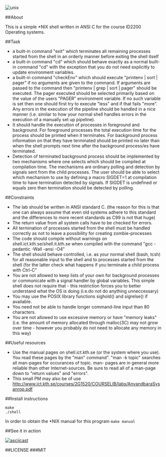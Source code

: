 
![unix](https://static.flickr.com/87/240803829_9212773615_o.png "here's a nickel kid")

##About

This is a simple *NIX shell written in ANSI C for the course ID2200 Operating systems.

##Task

* a built-in command "exit" which terminates all remaining processes started
from the shell in an orderly manner before exiting the shell itself
* a built-in command "cd" which should behave exactly as a normal built-in
command "cd" with the exception that you do not need explicitly to update
environment variables.
* a built-in command "checkEnv" which should execute "printenv | sort | pager"
if no arguments are given to the command. If arguments are passed to the
command then "printenv | grep <arguments> | sort | pager" should be executed.
The pager executed should be selected primarily based on the value of the users
"PAGER" environment variable. If no such variable is set then one should first
try to execute "less" and if that fails "more". Any errors in the execution of
the pipeline should be handled in a nice manner (i.e. similar to how your
        normal shell handles errors in the execution of a manually set up
        pipeline).
* It should handle the execution of processes in foreground and background. For
foreground processes the total execution time for the process should be printed
when it terminates. For background process information on that they have
terminated should be printed no later than when the shell prompts next time
after the background process/es have terminated.
* Detection of terminated background process should be implemented by two
mechanisms where one selects which should be compiled at compilation time. The
mechanisms are ordinary polling and detection by signals sent from the child
processes. The user should be able to select which mechanism to use by defining
a macro SIGDET=1 at compilation time to have termination detected by signals.
If SIGDET is undefined or equals zero then termination should be detected by
polling.

##Constraints

* The lab should be written in ANSI standard C. (the reason for this is that
        one can always assume that even old systems adhere to this standard and
        the differences to more recent standards as C99 is not that huge)
* The return value from all system calls have to be checked for errors.
* All termination of processes started from the shell must be handled correctly
as not to leave a possibility for creating zombie-processes
* The code should compile without warnings on shell.ict.kth.se/shell.it.kth.se
when compiled with the command "gcc -pedantic -Wall -ansi -O4"
* The shell should behave controlled, i.e. as your normal shell (bash, tcsh)
    for all reasonable input to the shell and to processes started from the
    shell (for the latter check what happens if you terminate a child process
            with Ctrl-C"
* You are not allowed to keep lists of your own for background processes or
communicate with a signal handler by global variables. This simple shell does
not require that - this restriction forces you to better understand what the OS
is doing (i.e.do not do anything unneccessary)
* You may use the POSIX library functions sighold() and sigrelse() if
available.
* You need not be able to handle longer command-line input than 80 characters.
* You are not allowed to use excessive memory or have "memory leaks" (i.e. the
    amount of memory allocated through malloc(3C) may not grow over time -
    however you probably do not need to allocate any memory in this way)

##Useful resources

* Use the manual pages on shell.ict.kth.se (or the system where you use). You
read these pages by the "man" command". "man -k topic" searches all man-pages
for occurances of topic. man- pages are in general more reliable than other
Internet-sources. Be sure to read all of a man-page down to "return values" and
"errors".
* This small PM may also be of use
http://www.ict.kth.se/courses/2G1520/COURSELIB/labs/AnvandbaraSysanrop.pdf

##Install instructions

```
make
./shell
```

In order to obtain the *NIX manual for this program ```make manual```

##See it in action

[![asciicast](https://asciinema.org/a/32728.png)](https://asciinema.org/a/32728)

##LICENSE
###MIT
